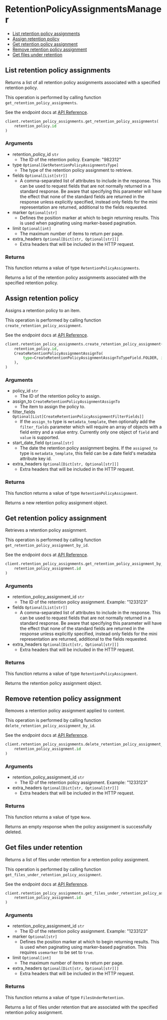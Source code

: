 # RetentionPolicyAssignmentsManager

- [List retention policy assignments](#list-retention-policy-assignments)
- [Assign retention policy](#assign-retention-policy)
- [Get retention policy assignment](#get-retention-policy-assignment)
- [Remove retention policy assignment](#remove-retention-policy-assignment)
- [Get files under retention](#get-files-under-retention)

## List retention policy assignments

Returns a list of all retention policy assignments associated with a specified
retention policy.

This operation is performed by calling function `get_retention_policy_assignments`.

See the endpoint docs at
[API Reference](https://developer.box.com/reference/get-retention-policies-id-assignments/).

<!-- sample get_retention_policies_id_assignments -->

```python
client.retention_policy_assignments.get_retention_policy_assignments(
    retention_policy.id
)
```

### Arguments

- retention_policy_id `str`
  - The ID of the retention policy. Example: "982312"
- type `Optional[GetRetentionPolicyAssignmentsType]`
  - The type of the retention policy assignment to retrieve.
- fields `Optional[List[str]]`
  - A comma-separated list of attributes to include in the response. This can be used to request fields that are not normally returned in a standard response. Be aware that specifying this parameter will have the effect that none of the standard fields are returned in the response unless explicitly specified, instead only fields for the mini representation are returned, additional to the fields requested.
- marker `Optional[str]`
  - Defines the position marker at which to begin returning results. This is used when paginating using marker-based pagination.
- limit `Optional[int]`
  - The maximum number of items to return per page.
- extra_headers `Optional[Dict[str, Optional[str]]]`
  - Extra headers that will be included in the HTTP request.

### Returns

This function returns a value of type `RetentionPolicyAssignments`.

Returns a list of the retention policy assignments associated with the
specified retention policy.

## Assign retention policy

Assigns a retention policy to an item.

This operation is performed by calling function `create_retention_policy_assignment`.

See the endpoint docs at
[API Reference](https://developer.box.com/reference/post-retention-policy-assignments/).

<!-- sample post_retention_policy_assignments -->

```python
client.retention_policy_assignments.create_retention_policy_assignment(
    retention_policy.id,
    CreateRetentionPolicyAssignmentAssignTo(
        type=CreateRetentionPolicyAssignmentAssignToTypeField.FOLDER, id=folder.id
    ),
)
```

### Arguments

- policy_id `str`
  - The ID of the retention policy to assign.
- assign_to `CreateRetentionPolicyAssignmentAssignTo`
  - The item to assign the policy to.
- filter_fields `Optional[List[CreateRetentionPolicyAssignmentFilterFields]]`
  - If the `assign_to` type is `metadata_template`, then optionally add the `filter_fields` parameter which will require an array of objects with a field entry and a value entry. Currently only one object of `field` and `value` is supported.
- start_date_field `Optional[str]`
  - The date the retention policy assignment begins. If the `assigned_to` type is `metadata_template`, this field can be a date field's metadata attribute key id.
- extra_headers `Optional[Dict[str, Optional[str]]]`
  - Extra headers that will be included in the HTTP request.

### Returns

This function returns a value of type `RetentionPolicyAssignment`.

Returns a new retention policy assignment object.

## Get retention policy assignment

Retrieves a retention policy assignment.

This operation is performed by calling function `get_retention_policy_assignment_by_id`.

See the endpoint docs at
[API Reference](https://developer.box.com/reference/get-retention-policy-assignments-id/).

<!-- sample get_retention_policy_assignments_id -->

```python
client.retention_policy_assignments.get_retention_policy_assignment_by_id(
    retention_policy_assignment.id
)
```

### Arguments

- retention_policy_assignment_id `str`
  - The ID of the retention policy assignment. Example: "1233123"
- fields `Optional[List[str]]`
  - A comma-separated list of attributes to include in the response. This can be used to request fields that are not normally returned in a standard response. Be aware that specifying this parameter will have the effect that none of the standard fields are returned in the response unless explicitly specified, instead only fields for the mini representation are returned, additional to the fields requested.
- extra_headers `Optional[Dict[str, Optional[str]]]`
  - Extra headers that will be included in the HTTP request.

### Returns

This function returns a value of type `RetentionPolicyAssignment`.

Returns the retention policy assignment object.

## Remove retention policy assignment

Removes a retention policy assignment
applied to content.

This operation is performed by calling function `delete_retention_policy_assignment_by_id`.

See the endpoint docs at
[API Reference](https://developer.box.com/reference/delete-retention-policy-assignments-id/).

<!-- sample delete_retention_policy_assignments_id -->

```python
client.retention_policy_assignments.delete_retention_policy_assignment_by_id(
    retention_policy_assignment.id
)
```

### Arguments

- retention_policy_assignment_id `str`
  - The ID of the retention policy assignment. Example: "1233123"
- extra_headers `Optional[Dict[str, Optional[str]]]`
  - Extra headers that will be included in the HTTP request.

### Returns

This function returns a value of type `None`.

Returns an empty response when the policy assignment
is successfully deleted.

## Get files under retention

Returns a list of files under retention for a retention policy assignment.

This operation is performed by calling function `get_files_under_retention_policy_assignment`.

See the endpoint docs at
[API Reference](https://developer.box.com/reference/get-retention-policy-assignments-id-files-under-retention/).

<!-- sample get_retention_policy_assignments_id_files_under_retention -->

```python
client.retention_policy_assignments.get_files_under_retention_policy_assignment(
    retention_policy_assignment.id
)
```

### Arguments

- retention_policy_assignment_id `str`
  - The ID of the retention policy assignment. Example: "1233123"
- marker `Optional[str]`
  - Defines the position marker at which to begin returning results. This is used when paginating using marker-based pagination. This requires `usemarker` to be set to `true`.
- limit `Optional[int]`
  - The maximum number of items to return per page.
- extra_headers `Optional[Dict[str, Optional[str]]]`
  - Extra headers that will be included in the HTTP request.

### Returns

This function returns a value of type `FilesUnderRetention`.

Returns a list of files under retention that are associated with the
specified retention policy assignment.
